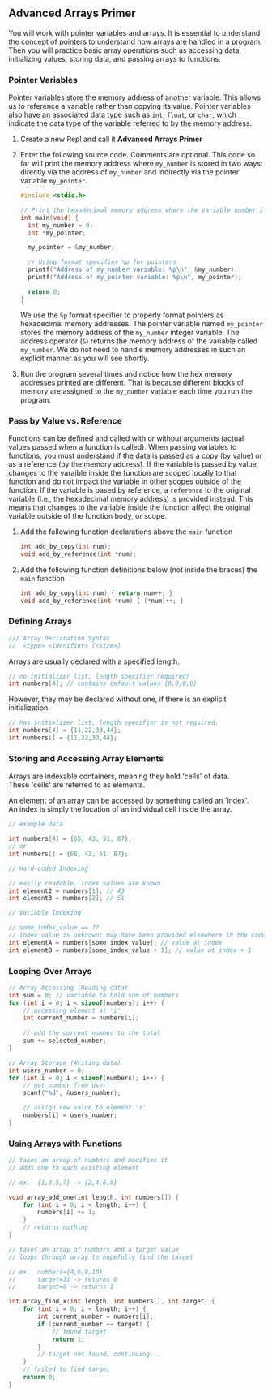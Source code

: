 ## Advanced Arrays Primer
You will work with pointer variables and arrays. It is essential to understand the concept of pointers to understand how arrays are handled in a program. Then you will practice basic array operations such as accessing data, initializing values, storing data, and passing arrays to functions. 

### Pointer Variables
Pointer variables store the memory address of another variable. This allows us to reference a variable rather than copying its value. Pointer variables also have an associated data type such as `int`, `float`, or `char`, which indicate the data type of the variable referred to by the memory address.

1. Create a new Repl and call it **Advanced Arrays Primer**

1. Enter the following source code. Comments are optional. This code so far will print the memory address where `my_number` is stored in two ways: directly via the address of `my_number` and indirectly via the pointer variable `my_pointer`.

    ```C
    #include <stdio.h>
    
    // Print the hexadecimal memory address where the variable number is stored
    int main(void) {
      int my_number = 0;
      int *my_pointer;
    
      my_pointer = &my_number;
    
      // Using format specifier %p for pointers
      printf("Address of my_number variable: %p\n", &my_number);
      printf("Address of my_pointer variable: %p\n", my_pointer);
    
      return 0;
    }
    ```
    
    We use the `%p` format specifier to properly format pointers as hexadecimal memory addresses. The pointer variable named `my_pointer` stores the memory address of the `my_number` integer variable. The address operator (`&`) returns the memory address of the variable called `my_number`. We do not need to handle memory addresses in such an explicit manner as you will see shortly.

1. Run the program several times and notice how the hex memory addresses printed are different. That is because different blocks of memory are assigned to the `my_number` variable each time you run the program.

### Pass by Value vs. Reference
Functions can be defined and called with or without arguments (actual values passed when a function is called). When passing variables to functions, you must understand if the data is passed as a copy (by value) or as a reference (by the memory address). If the variable is passed by value, changes to the varaible inside the function are scoped locally to that function and do not impact the variable in other scopes outside of the function. If the variable is pased by reference, a `reference` to the original variable (i.e., the hexadecimal memory address) is provided instead. This means that changes to the variable inside the function affect the original variable outside of the function body, or scope.

1. Add the following function declarations above the `main` function

   ```C
   int add_by_copy(int num);
   void add_by_reference(int *num);
   ```
   
1. Add the following function definitions below (not inside the braces) the `main` function

   ```C
   int add_by_copy(int num) { return num++; }
   void add_by_reference(int *num) { (*num)++; }
   ```

### Defining Arrays
```C
/// Array Declaration Syntax
//  <type> <idenifier> [<size>]
```

Arrays are usually declared with a specified length.
```C
// no initializer list, length specifier required!
int numbers[4]; // contains default values {0,0,0,0}
```

However, they may be declared without one, if there is an explicit initialization.
```C
// has initializer list, length specifier is not required.
int numbers[4] = {11,22,33,44};
int numbers[] = {11,22,33,44};
```

### Storing and Accessing Array Elements
Arrays are indexable containers, meaning they hold 'cells' of data. <br>
These 'cells' are referred to as elements.

An element of an array can be accessed by something called an 'index'. <br>
An index is simply the location of an individual cell inside the array.

```C
// example data

int numbers[4] = {65, 43, 51, 87};
// or
int numbers[] = {65, 43, 51, 87};
```

```C
// Hard-coded Indexing

// easily readable, index values are known
int element2 = numbers[1]; // 43
int element3 = numbers[2]; // 51
```

```C
// Variable Indexing

// some_index_value == ??
// index value is unknown; may have been provided elsewhere in the code
int elementA = numbers[some_index_value]; // value at index
int elementB = numbers[some_index_value + 1]; // value at index + 1
```

### Looping Over Arrays
```C
// Array Accessing (Reading data)
int sum = 0; // variable to hold sum of numbers
for (int i = 0; i < sizeof(numbers); i++) {
    // accessing element at 'i'
    int current_number = numbers[i];
    
    // add the current number to the total
    sum += selected_number;
}
```

```C
// Array Storage (Writing data)
int users_number = 0;
for (int i = 0; i < sizeof(numbers); i++) {
    // get number from user
    scanf("%d", &users_number);

    // assign new value to element 'i'
    numbers[i] = users_number;
}
```

### Using Arrays with Functions
```C
// takes an array of numbers and modifies it
// adds one to each existing element

// ex.  {1,3,5,7} -> {2,4,6,8}

void array_add_one(int length, int numbers[]) {
    for (int i = 0; i < length; i++) {
        numbers[i] += 1;
    }
    // returns nothing
}
```

```C
// takes an array of numbers and a target value
// loops through array to hopefully find the target

// ex.  numbers={4,6,8,10}
//      target=11 -> returns 0
//      target=6 -> returns 1

int array_find_x(int length, int numbers[], int target) {
    for (int i = 0; i < length; i++) {
        int current_number = numbers[i];
        if (current_number == target) {
            // found target
            return 1;
        }
        // target not found, continuing...
    }
    // failed to find target
    return 0;
}
```
